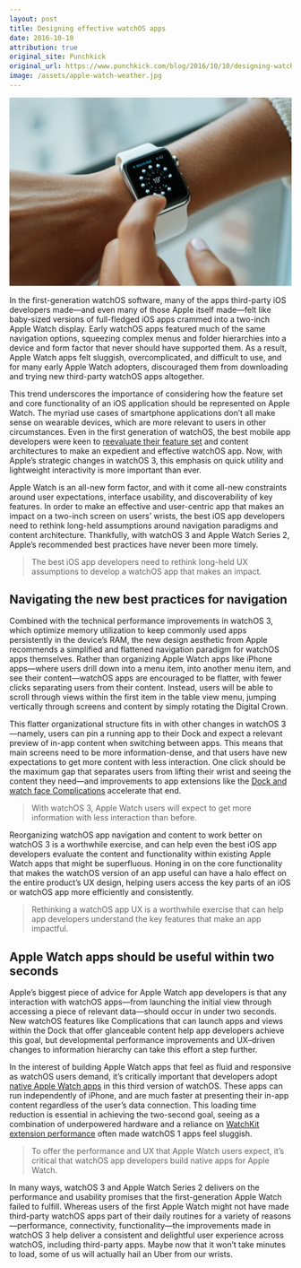 ```yaml
---
layout: post
title: Designing effective watchOS apps
date: 2016-10-10
attribution: true
original_site: Punchkick
original_url: https://www.punchkick.com/blog/2016/10/10/designing-watchos-apps-to-be-more-user-friendly-and-effective
image: /assets/apple-watch-weather.jpg
---
```

![](/assets/apple-watch-weather.jpg)

In the first-generation watchOS software, many of the apps third-party iOS developers made—and even many of those Apple itself made—felt like baby-sized versions of full-fledged iOS apps crammed into a two-inch Apple Watch display. Early watchOS apps featured much of the same navigation options, squeezing complex menus and folder hierarchies into a device and form factor that never should have supported them. As a result, Apple Watch apps felt sluggish, overcomplicated, and difficult to use, and for many early Apple Watch adopters, discouraged them from downloading and trying new third-party watchOS apps altogether.

This trend underscores the importance of considering how the feature set and core functionality of an iOS application should be represented on Apple Watch. The myriad use cases of smartphone applications don’t all make sense on wearable devices, which are more relevant to users in other circumstances. Even in the first generation of watchOS, the best mobile app developers were keen to [reevaluate their feature set](https://www.punchkick.com/blog/2015/05/21/how-to-extend-your-ios-app-brand-experience-to-apple-watch) and content architectures to make an expedient and effective watchOS app. Now, with Apple’s strategic changes in watchOS 3, this emphasis on quick utility and lightweight interactivity is more important than ever.

Apple Watch is an all-new form factor, and with it come all-new constraints around user expectations, interface usability, and discoverability of key features. In order to make an effective and user-centric app that makes an impact on a two-inch screen on users’ wrists, the best iOS app developers need to rethink long-held assumptions around navigation paradigms and content architecture. Thankfully, with watchOS 3 and Apple Watch Series 2, Apple’s recommended best practices have never been more timely.

> The best iOS app developers need to rethink long-held UX assumptions to develop a watchOS app that makes an impact.

## Navigating the new best practices for navigation

Combined with the technical performance improvements in watchOS 3, which optimize memory utilization to keep commonly used apps persistently in the device’s RAM, the new design aesthetic from Apple recommends a simplified and flattened navigation paradigm for watchOS apps themselves. Rather than organizing Apple Watch apps like iPhone apps—where users drill down into a menu item, into another menu item, and see their content—watchOS apps are encouraged to be flatter, with fewer clicks separating users from their content. Instead, users will be able to scroll through views within the first item in the table view menu, jumping vertically through screens and content by simply rotating the Digital Crown.

This flatter organizational structure fits in with other changes in watchOS 3—namely, users can pin a running app to their Dock and expect a relevant preview of in-app content when switching between apps. This means that main screens need to be more information-dense, and that users have new expectations to get more content with less interaction. One click should be the maximum gap that separates users from lifting their wrist and seeing the content they need—and improvements to app extensions like the [Dock and watch face Complications](/2016/10/04/watchos-complications-dock) accelerate that end.

> With watchOS 3, Apple Watch users will expect to get more information with less interaction than before.

Reorganizing watchOS app navigation and content to work better on watchOS 3 is a worthwhile exercise, and can help even the best iOS app developers evaluate the content and functionality within existing Apple Watch apps that might be superfluous. Honing in on the core functionality that makes the watchOS version of an app useful can have a halo effect on the entire product’s UX design, helping users access the key parts of an iOS or watchOS app more efficiently and consistently.

> Rethinking a watchOS app UX is a worthwhile exercise that can help app developers understand the key features that make an app impactful.

## Apple Watch apps should be useful within two seconds

Apple’s biggest piece of advice for Apple Watch app developers is that any interaction with watchOS apps—from launching the initial view through accessing a piece of relevant data—should occur in under two seconds. New watchOS features like Complications that can launch apps and views within the Dock that offer glanceable content help app developers achieve this goal, but developmental performance improvements and UX–driven changes to information hierarchy can take this effort a step further.

In the interest of building Apple Watch apps that feel as fluid and responsive as watchOS users demand, it’s critically important that developers adopt [native Apple Watch apps](https://www.punchkick.com/blog/2015/07/14/what-you-need-to-know-about-watchos-2) in this third version of watchOS. These apps can run independently of iPhone, and are much faster at presenting their in-app content regardless of the user’s data connection. This loading time reduction is essential in achieving the two-second goal, seeing as a combination of underpowered hardware and a reliance on [WatchKit extension performance](https://www.punchkick.com/blog/2014/11/19/watchkit-gives-an-early-glimpse-into-how-apple-watch-works) often made watchOS 1 apps feel sluggish.

> To offer the performance and UX that Apple Watch users expect, it’s critical that watchOS app developers build native apps for Apple Watch.

In many ways, watchOS 3 and Apple Watch Series 2 delivers on the performance and usability promises that the first-generation Apple Watch failed to fulfill. Whereas users of the first Apple Watch might not have made third-party watchOS apps part of their daily routines for a variety of reasons—performance, connectivity, functionality—the improvements made in watchOS 3 help deliver a consistent and delightful user experience across watchOS, including third-party apps. Maybe now that it won’t take minutes to load, some of us will actually hail an Uber from our wrists.